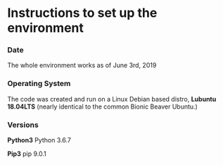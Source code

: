 # Instructions to set up the environment

### Date
The whole environment works as of June 3rd, 2019

### Operating System

The code was created and run on a Linux Debian based distro, **Lubuntu 18.04LTS** (nearly identical to the common Bionic Beaver Ubuntu.)

### Versions
**Python3** Python 3.6.7

**Pip3** pip 9.0.1
